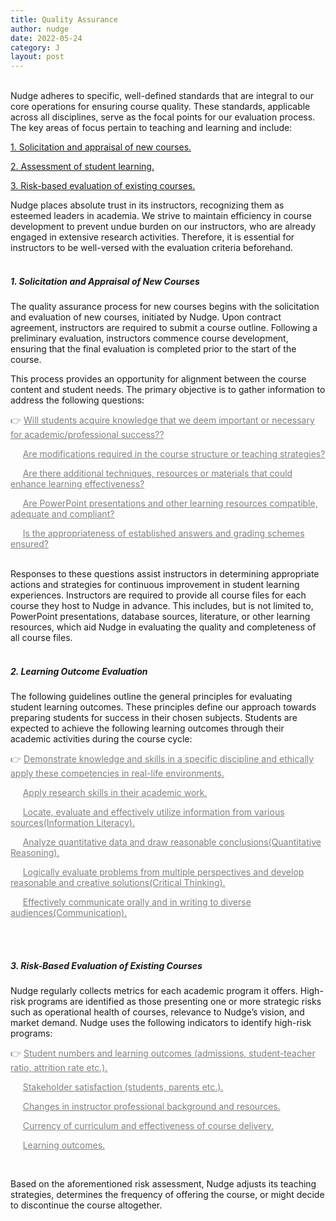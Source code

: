 ```yaml
---
title: Quality Assurance
author: nudge
date: 2022-05-24
category: J
layout: post
---
```


<br>
Nudge adheres to specific, well-defined standards that are integral to our core operations for ensuring course quality. These standards, applicable across all disciplines, serve as the focal points for our evaluation process. The key areas of focus pertain to teaching and learning and include:

<u>1. Solicitation and appraisal of new courses.</u>

<u>2. Assessment of student learning.</u>

<u>3. Risk-based evaluation of existing courses.</u>

Nudge places absolute trust in its instructors, recognizing them as esteemed leaders in academia. We strive to maintain efficiency in course development to prevent undue burden on our instructors, who are already engaged in extensive research activities. Therefore, it is essential for instructors to be well-versed with the evaluation criteria beforehand.
<br>
<br>

##### 1.	Solicitation and Appraisal of New Courses 
The quality assurance process for new courses begins with the solicitation and evaluation of new courses, initiated by Nudge. Upon contract agreement, instructors are required to submit a course outline. Following a preliminary evaluation, instructors commence course development, ensuring that the final evaluation is completed prior to the start of the course.

This process provides an opportunity for alignment between the course content and student needs. The primary objective is to gather information to address the following questions: 

<font color="gray">

👉 <u>Will students acquire knowledge that we deem important or necessary for academic/professional success??</u><br>

&nbsp;&nbsp;&nbsp;&nbsp;&nbsp;<u>Are modifications required in the course structure or teaching strategies? </u><br>

&nbsp;&nbsp;&nbsp;&nbsp;&nbsp;<u>Are there additional techniques, resources or materials that could enhance learning effectiveness? </u><br>

&nbsp;&nbsp;&nbsp;&nbsp;&nbsp;<u>Are PowerPoint presentations and other learning resources compatible, adequate and compliant? </u><br>

&nbsp;&nbsp;&nbsp;&nbsp;&nbsp;<u>Is the appropriateness of established answers and grading schemes ensured?</u><br>
</font>
<br>

Responses to these questions assist instructors in determining appropriate actions and strategies for continuous improvement in student learning experiences. Instructors are required to provide all course files for each course they host to Nudge in advance. This includes, but is not limited to, PowerPoint presentations, database sources, literature, or other learning resources, which aid Nudge in evaluating the quality and completeness of all course files.
<br>
<br>

##### 2. Learning Outcome Evaluation 
The following guidelines outline the general principles for evaluating student learning outcomes. These principles define our approach towards preparing students for success in their chosen subjects. Students are expected to achieve the following learning outcomes through their academic activities during the course cycle:

<font color="gray">
  
👉 <u>Demonstrate knowledge and skills in a specific discipline and ethically apply these competencies in real-life environments. </u><br>

&nbsp;&nbsp;&nbsp;&nbsp;&nbsp;<u>Apply research skills in their academic work.</u><br>
  
&nbsp;&nbsp;&nbsp;&nbsp;&nbsp;<u>Locate, evaluate and effectively utilize information from various sources(Information Literacy).</u><br>
  
&nbsp;&nbsp;&nbsp;&nbsp;&nbsp;<u>Analyze quantitative data and draw reasonable conclusions(Quantitative Reasoning).</u><br>
  
&nbsp;&nbsp;&nbsp;&nbsp;&nbsp;<u>Logically evaluate problems from multiple perspectives and develop reasonable and creative solutions(Critical Thinking).</u><br>

&nbsp;&nbsp;&nbsp;&nbsp;&nbsp;<u>Effectively communicate orally and in writing to diverse audiences(Communication).</u><br>

</font>
<br>
<br>

##### 3.	Risk-Based Evaluation of Existing Courses 
Nudge regularly collects metrics for each academic program it offers. High-risk programs are identified as those presenting one or more strategic risks such as operational health of courses, relevance to Nudge’s vision, and market demand. Nudge uses the following indicators to identify high-risk programs: 

<font color="gray">

👉  <u>Student numbers and learning outcomes (admissions, student-teacher ratio, attrition rate etc.). </u><br>

&nbsp;&nbsp;&nbsp;&nbsp;&nbsp;<u>Stakeholder satisfaction (students, parents etc.).</u><br>

&nbsp;&nbsp;&nbsp;&nbsp;&nbsp;<u>Changes in instructor professional background and resources.</u><br>

&nbsp;&nbsp;&nbsp;&nbsp;&nbsp;<u>Currency of curriculum and effectiveness of course delivery.</u><br>

&nbsp;&nbsp;&nbsp;&nbsp;&nbsp;<u>Learning outcomes. </u><br>

</font>
<br>

Based on the aforementioned risk assessment, Nudge adjusts its teaching strategies, determines the frequency of offering the course, or might decide to discontinue the course altogether.
 
<br>
<br>
